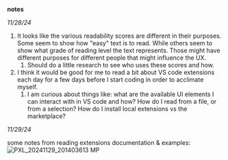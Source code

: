 **notes**

_11/28/24_

1. It looks like the various readability scores are different in their purposes. Some seem to show how "easy" text is to read. While others seem to show what grade of reading level the text represents. Those might have different purposes for different people that might influence the UX.
   1. Should do a little research to see who uses these scores and how.
2. I think it would be good for me to read a bit about VS code extensions each day for a few days before I start coding in order to acclimate myself.
   1. I am curious about things like: what are the available UI elements I can interact with in VS code and how? How do I read from a file, or from a selection? How do I install local extensions vs the marketplace?
   
_11/29/24_

some notes from reading extensions documentation & examples:
![PXL_20241129_201403613 MP](https://github.com/user-attachments/assets/1efe3b39-ff10-4953-9acc-edacd2a56624)

